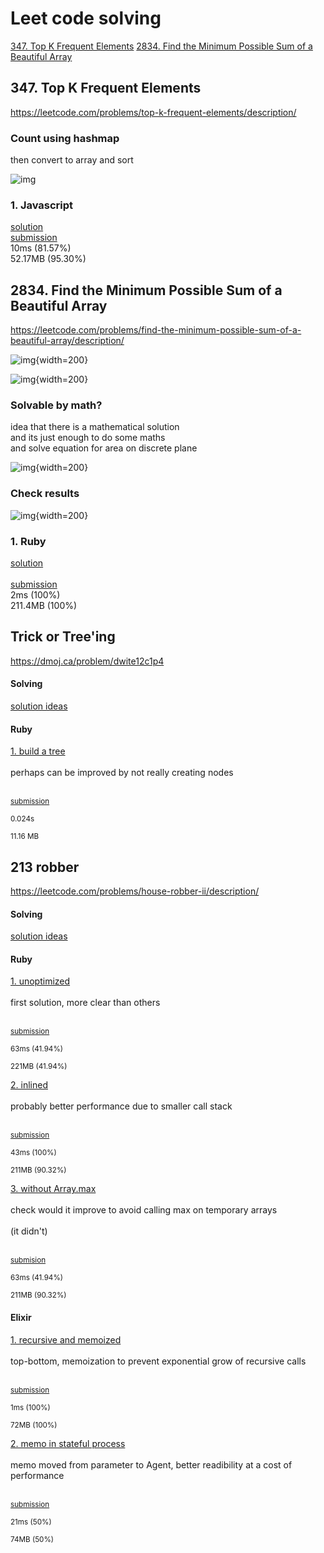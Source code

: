 # Leet code solving  
[347. Top K Frequent Elements](#347-top-k-frequent-elements)
[2834. Find the Minimum Possible Sum of a Beautiful Array](#2834-find-the-minimum-possible-sum-of-a-beautiful-array)

## 347. Top K Frequent Elements
https://leetcode.com/problems/top-k-frequent-elements/description/

### Count using hashmap
then convert to array and sort

![img](./347-top-k-frequent/1-count-in-map.png)

### 1. Javascript
[solution](./347-top-k-frequent/1-js/solution.js)  
[submission](https://leetcode.com/problems/top-k-frequent-elements/submissions/1532809469/)  
10ms (81.57%)  
52.17MB (95.30%)



## 2834. Find the Minimum Possible Sum of a Beautiful Array
https://leetcode.com/problems/find-the-minimum-possible-sum-of-a-beautiful-array/description/

![img](./2834-sum-beautiful/1-problem-examples.png){width=200}

![img](./2834-sum-beautiful/2-solution-ideas.png){width=200}

### Solvable by math?
idea that there is a mathematical solution  
and its just enough to do some maths  
and solve equation for area on discrete plane

![img](./2834-sum-beautiful/3-just-calculate.png){width=200}

### Check results

![img](./2834-sum-beautiful/4-check-on-examples.png){width=200}

### 1. Ruby
[solution](./2834-sum-beautiful/1-rb/solution.rb)<br>  
[submission](https://leetcode.com/submissions/detail/1397630686/)  
2ms (100%)  
211.4MB (100%)









## Trick or Tree'ing
https://dmoj.ca/problem/dwite12c1p4

#### Solving
[solution ideas](./dwite12c1p4/solving.md)<br>

#### Ruby
[1. build a tree](./dwite12c1p4/1-rb/solution.rb)<br>  
perhaps can be improved by not really creating nodes<br>  
<sup>  
[submission](https://dmoj.ca/submission/6695557)<br>  
0.024s<br>  
11.16 MB  
</sup>

## 213 robber
https://leetcode.com/problems/house-robber-ii/description/

#### Solving
[solution ideas](./213-robber/solving.md)<br>

#### Ruby
[1. unoptimized](./213-robber/1-rb/solution.rb)<br>  
first solution, more clear than others<br>  
<sup>  
[submission](https://leetcode.com/submissions/detail/1397543026/)<br>  
63ms (41.94%)<br>  
221MB (41.94%)  
</sup>

[2. inlined](./213-robber/2-rb/solution.rb)<br>  
probably better performance due to smaller call stack<br>  
<sup>  
[submission](https://leetcode.com/submissions/detail/1397630686/)<br>  
43ms (100%)<br>  
211MB (90.32%)  
</sup>

[3. without Array.max](./213-robber/3-rb/solution.rb)<br>  
check would it improve to avoid calling max on temporary arrays<br>  
(it didn't)<br>  
<sup>  
[submision](https://leetcode.com/submissions/detail/1397606332/)<br>  
63ms (41.94%)<br>  
211MB (90.32%)  
</sup>

#### Elixir
[1. recursive and memoized](./213-robber/4-ex/lib/solution.ex)<br>  
top-bottom, memoization to prevent exponential grow of recursive calls<br>  
<sup>  
[submission](https://leetcode.com/submissions/detail/1400044490/)<br>  
1ms (100%)<br>  
72MB (100%)  
</sup>

[2. memo in stateful process](./213-robber/5-ex/lib/solution.ex)<br>  
memo moved from parameter to Agent, better readibility at a cost of performance<br>  
<sup>  
[submission](https://leetcode.com/submissions/detail/1404058373/)<br>  
21ms (50%)<br>  
74MB (50%)  
</sup>

